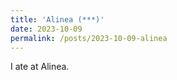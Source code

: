 ```yaml
---
title: 'Alinea (***)'
date: 2023-10-09
permalink: /posts/2023-10-09-alinea
---
```


I ate at Alinea.
